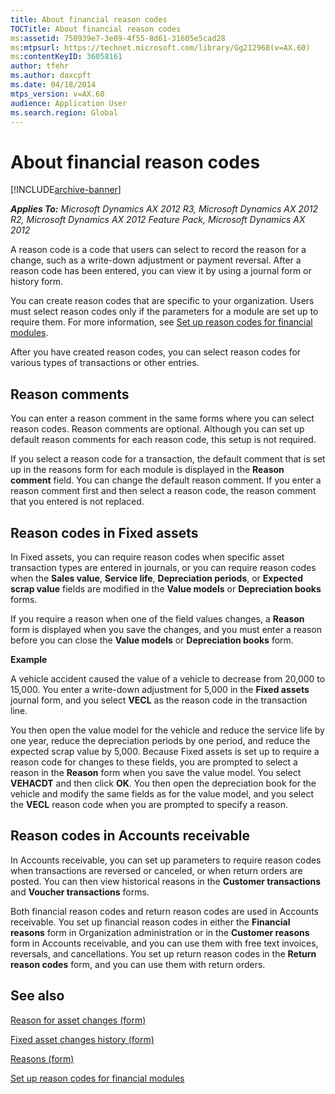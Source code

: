 ```yaml
---
title: About financial reason codes
TOCTitle: About financial reason codes
ms:assetid: 750939e7-3e09-4f55-8d61-31605e5cad28
ms:mtpsurl: https://technet.microsoft.com/library/Gg212968(v=AX.60)
ms:contentKeyID: 36058161
author: tfehr
ms.author: daxcpft
ms.date: 04/18/2014
mtps_version: v=AX.60
audience: Application User
ms.search.region: Global
---
```


# About financial reason codes 


[!INCLUDE[archive-banner](includes/archive-banner.md)]


_**Applies To:** Microsoft Dynamics AX 2012 R3, Microsoft Dynamics AX 2012 R2, Microsoft Dynamics AX 2012 Feature Pack, Microsoft Dynamics AX 2012_

A reason code is a code that users can select to record the reason for a change, such as a write-down adjustment or payment reversal. After a reason code has been entered, you can view it by using a journal form or history form.

You can create reason codes that are specific to your organization. Users must select reason codes only if the parameters for a module are set up to require them. For more information, see [Set up reason codes for financial modules](set-up-reason-codes-for-financial-modules.md).

After you have created reason codes, you can select reason codes for various types of transactions or other entries.

## Reason comments

You can enter a reason comment in the same forms where you can select reason codes. Reason comments are optional. Although you can set up default reason comments for each reason code, this setup is not required.

If you select a reason code for a transaction, the default comment that is set up in the reasons form for each module is displayed in the **Reason comment** field. You can change the default reason comment. If you enter a reason comment first and then select a reason code, the reason comment that you entered is not replaced.

## Reason codes in Fixed assets

In Fixed assets, you can require reason codes when specific asset transaction types are entered in journals, or you can require reason codes when the **Sales value**, **Service life**, **Depreciation periods**, or **Expected scrap value** fields are modified in the **Value models** or **Depreciation books** forms.

If you require a reason when one of the field values changes, a **Reason** form is displayed when you save the changes, and you must enter a reason before you can close the **Value models** or **Depreciation books** form.

**Example**

A vehicle accident caused the value of a vehicle to decrease from 20,000 to 15,000. You enter a write-down adjustment for 5,000 in the **Fixed assets** journal form, and you select **VECL** as the reason code in the transaction line.

You then open the value model for the vehicle and reduce the service life by one year, reduce the depreciation periods by one period, and reduce the expected scrap value by 5,000. Because Fixed assets is set up to require a reason code for changes to these fields, you are prompted to select a reason in the **Reason** form when you save the value model. You select **VEHACDT** and then click **OK**. You then open the depreciation book for the vehicle and modify the same fields as for the value model, and you select the **VECL** reason code when you are prompted to specify a reason.

## Reason codes in Accounts receivable

In Accounts receivable, you can set up parameters to require reason codes when transactions are reversed or canceled, or when return orders are posted. You can then view historical reasons in the **Customer transactions** and **Voucher transactions** forms.

Both financial reason codes and return reason codes are used in Accounts receivable. You set up financial reason codes in either the **Financial reasons** form in Organization administration or in the **Customer reasons** form in Accounts receivable, and you can use them with free text invoices, reversals, and cancellations. You set up return reason codes in the **Return reason codes** form, and you can use them with return orders.

## See also

[Reason for asset changes (form)](https://technet.microsoft.com/library/hh208987\(v=ax.60\))

[Fixed asset changes history (form)](https://technet.microsoft.com/library/hh209392\(v=ax.60\))

[Reasons (form)](https://technet.microsoft.com/library/hh209362\(v=ax.60\))

[Set up reason codes for financial modules](set-up-reason-codes-for-financial-modules.md)

  


